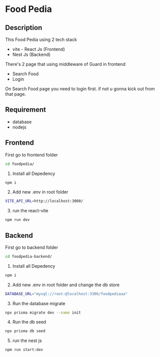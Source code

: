 # Food Pedia

## Description

This Food Pedia using 2 tech stack
* vite - React Js (Frontend)
* Nest Js (Backend)

There's 2 page that using middleware of Guard in frontend
* Search Food
* Login

On Search Food page you need to login first. if not u gonna kick out from that page.

## Requirement

* database
* nodejs 

## Frontend

First go to frontend folder
```bash
cd foodpedia/
```

1. Install all Depedency
```bash
npm i
```

2. Add new .env in root folder
```bash
VITE_API_URL=http://localhost:3000/
```

3. run the react-vite
```bash
npm run dev
```

## Backend
First go to backend folder
```bash
cd foodpedia-backend/
```

1. Install all Depedency
```bash
npm i
```

2. Add new .env in root folder and change the db store
```bash
DATABASE_URL="mysql://root:@localhost:3306/foodpediaaa"
```

3. Run the database migrate
```bash
npx prisma migrate dev --name init
```

4. Run the db seed
```bash
npx prisma db seed
```

5. run the nest js
```bash
npm run start:dev
```